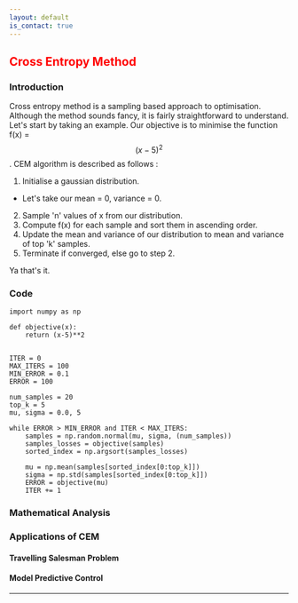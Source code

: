 ```yaml
---
layout: default
is_contact: true
---
```

##  <span style="color:red"> Cross Entropy Method </span>

### Introduction
Cross entropy method is a sampling based approach to optimisation. Although the method sounds fancy, it is fairly straightforward to understand. Let's start by taking an example. Our objective is to minimise the function f(x) = $$ (x-5) ^2 $$. CEM algorithm is described as follows :
1. Initialise a gaussian distribution.
  * Let's take our mean = 0, variance = 0.
2. Sample 'n' values of x from our distribution.
3. Compute f(x) for each sample and sort them in ascending order.
4. Update the mean and variance of our distribution to mean and variance of top 'k' samples.
5. Terminate if converged, else go to step 2.

Ya that's it.

### Code
```
import numpy as np

def objective(x):
    return (x-5)**2


ITER = 0
MAX_ITERS = 100
MIN_ERROR = 0.1
ERROR = 100

num_samples = 20
top_k = 5
mu, sigma = 0.0, 5

while ERROR > MIN_ERROR and ITER < MAX_ITERS:
    samples = np.random.normal(mu, sigma, (num_samples))
    samples_losses = objective(samples)
    sorted_index = np.argsort(samples_losses)
    
    mu = np.mean(samples[sorted_index[0:top_k]])
    sigma = np.std(samples[sorted_index[0:top_k]])
    ERROR = objective(mu)
    ITER += 1
```

### Mathematical Analysis

### Applications of CEM

#### Travelling Salesman Problem

#### Model Predictive Control

---
